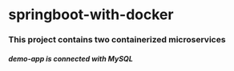 # springboot-with-docker

### This project contains two containerized microservices

##### demo-app is connected with MySQL 
